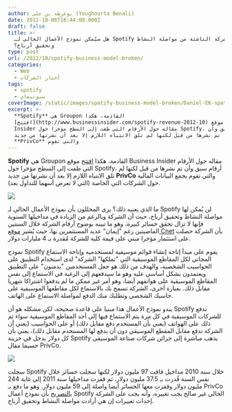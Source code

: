 ```yaml
---
author: يوغرطة بن علي (Youghourta Benali)
date: 2012-10-06T16:44:08.000Z
draft: false
title: >-
  هل سيُمكن نموذج الأعمال الحالي لـ Spotify الشركة الناشئة من مواصلة النشاط
  وتحقيق أرباح؟
type: post
url: /2012/10/spotify-business-model-broken/
categories:
  - Web
  - أخبار الشركات
tags:
  - spotify
  - سبوتيفاي
coverImage: /static/images/spotify-business-model-broken/Daniel-EK-spotify.jpg
excerpt: >-
  **Spotify** هي Groupon القادمة، هكذا
  [افتتح](http://www.businessinsider.com/spotify-revenue-2012-10) موقع Business
  Insider مقاله حول الأرقام التي طفت إلى السطح مؤخرا حول Spotify، أرقام سبق وأن
  تم نشرها من قبل لكنها لم تلق الانتباه اللازم إلا بعد أن نشرتها من جديد
  **PrivCo** والتي تقوم
---
```

**Spotify** هي Groupon القادمة، هكذا [افتتح](http://www.businessinsider.com/spotify-revenue-2012-10) موقع Business Insider مقاله حول الأرقام التي طفت إلى السطح مؤخرا حول Spotify، أرقام سبق وأن تم نشرها من قبل لكنها لم تلق الانتباه اللازم إلا بعد أن نشرتها من جديد **PrivCo** والتي تقوم بجمع البيانات المالية حول الشركات التي الخاصة (التي لا تعرض أسهما للتداول بعد).

![](/static/images/spotify-business-model-broken/Daniel-EK-spotify.jpg)

ما الذي يعنيه ذلك؟ يرى المحللون بأن نموذج الأعمال الحالي لـ Spotify لن يُمكن لها مواصلة النشاط وتحقيق أرباح، حيث أن الشركة وبالرغم من الزيادة في مداخيلها السنوية فإنها لا تزال تحقق خسائر كبيرة، وهو ما تبينه بوضوح أرقام الشركة خلال السنتين الماضيتين رغم "إيمان" عديد المستثمرين بها، حيث يُشير [موقع Cnet](http://news.cnet.com/8301-1023\_3-57526690-93/is-spotifys-business-model-broken/) بأن الشركة حصلت على استثمار مؤخرا مبني على قيمة كلية للشركة مُقدرة بـ 4 مليارات دولار.

نموذج Spotify يقوم على مبدأ إتاحة إنشاء قوائم موسيقية لمستخدميه وإتاحة الاستماع المجاني لكل المقاطع الموسيقية التي "تملكها" الشركة" لدى استخدام التطبيق على الحواسيب الشخصية، والهدف من ذلك هو جعل المستخدمين "يدمنون" على التطبيق ويعتمدون بشكل أساسي عليه وهو ما سيدفعهم إلى الرغبة في الاستماع إلى نفس المقاطع الموسيقية على هواتفهم أيضا، وهو أمر غير ممكن ما لم يدفعوا اشتراكا شهريا مقابل ذلك. بعبارة أخرى، الشركة تسمح بك بالاستماع لكل مقاطعها الموسيقية على حاسبك الشخصي وتطلبك منك الدفع لمواصلة الاستماع على الهاتف.

يبدو نموذج الأعمال هذا مبنيا على قاعدة صحيحة، لكن مشكله هو أن Spotify تدفع للشركات الموسيقية في كل مرة يتم الاستماع فيها إلى أحد المقاطع الموسيقية سواء تم ذلك على الهواتف (يعني بأن المستخدم دفع مقابل ذلك) أو على الحواسيب (يعني أن الشركة تدفع مقابل المقطع الموسيقي دون أن يدفع لها المستخدم مقابل ذلك)، يعني بأن كل دولار يدخل في خزينة Spotify يذهب مباشرة إلى خزائن شركات صناعة الموسيقى حسبما مقال PrivCo.

![](/static/images/spotify-business-model-broken/privco-spotify.png)

سجلت Spotify خلال سنة 2010 مداخيل فاقت 97 مليون دولار لكنها سجلت خسائر خلال نفس السنة قُدرت بـ 37.5 مليون دولار، ثم قفزت مداخيلها سنة 2011 إلى غاية 244 مليون دولار وقفزت معها الخسائر أيضا واصلة إلى 59 مليون دولار. وهو ما دفع بـ PrivCo [بالتصريح](http://www.privco.com/alert-privco-exclusive-spotifys-just-closed-full-year-financials-obtained-by-privco-reveal-rapid-revenue-growth-unsustainable-business-model-revenues-up-151-to-244m-yet-cost-of-sales-up-98-and-losses-ballooned-60-to-59m-somethings-gotta-change-soon-on-spo) بأن نموذج أعمال Spotify الحالي غير صالح يجب تغييره، وأنه يجب على الشركة إحداث تغييرات إن هي أرادت مواصلة النشاط وتحقيق أرباح.
